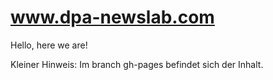 # www.dpa-newslab.com
Hello, here we are!

Kleiner Hinweis: Im branch gh-pages befindet sich der Inhalt. 
